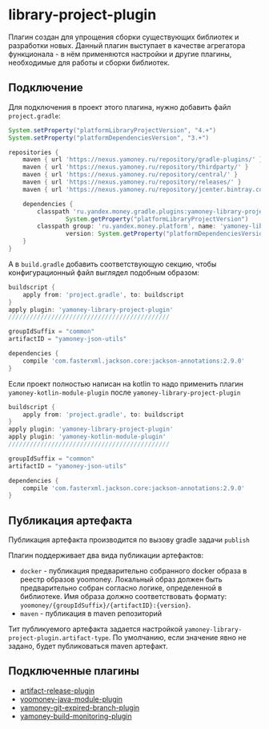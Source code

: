# library-project-plugin
Плагин создан для упрощения сборки существующих библиотек и разработки новых.
Данный плагин выступает в качестве агрегатора функционала - в нём применяются настройки и другие плагины, 
необходимые для работы и сборки библиотек.

## Подключение
Для подключения в проект этого плагина, нужно добавить файл ```project.gradle```:
```groovy
System.setProperty("platformLibraryProjectVersion", "4.+")
System.setProperty("platformDependenciesVersion", "3.+")

repositories {
    maven { url 'https://nexus.yamoney.ru/repository/gradle-plugins/' }
    maven { url 'https://nexus.yamoney.ru/repository/thirdparty/' }
    maven { url 'https://nexus.yamoney.ru/repository/central/' }
    maven { url 'https://nexus.yamoney.ru/repository/releases/' }
    maven { url 'https://nexus.yamoney.ru/repository/jcenter.bintray.com/' }

    dependencies {
        classpath 'ru.yandex.money.gradle.plugins:yamoney-library-project-plugin:' + 
                System.getProperty("platformLibraryProjectVersion")
        classpath group: 'ru.yandex.money.platform', name: 'yamoney-libraries-dependencies', 
                version: System.getProperty("platformDependenciesVersion"), ext: 'zip'
    }
}
```
А в `build.gradle` добавить соответствующую секцию, чтобы конфигурационный файл выглядел подобным образом:
```groovy
buildscript {
    apply from: 'project.gradle', to: buildscript
}
apply plugin: 'yamoney-library-project-plugin'
/////////////////////////////////////////////

groupIdSuffix = "common"
artifactID = "yamoney-json-utils"

dependencies {
    compile 'com.fasterxml.jackson.core:jackson-annotations:2.9.0'
}
```

Если проект полностью написан на kotlin то надо применить плагин `yamoney-kotlin-module-plugin` после `yamoney-library-project-plugin`
```groovy
buildscript {
    apply from: 'project.gradle', to: buildscript
}
apply plugin: 'yamoney-library-project-plugin'
apply plugin: 'yamoney-kotlin-module-plugin'
/////////////////////////////////////////////

groupIdSuffix = "common"
artifactID = "yamoney-json-utils"

dependencies {
    compile 'com.fasterxml.jackson.core:jackson-annotations:2.9.0'
}
```

## Публикация артефакта
Публикация артефакта производится по вызову gradle задачи `publish`

Плагин поддерживает два вида публикации артефактов:
- `docker` - публикация предварительно собранного docker образа в реестр образов yoomoney. 
  Локальный образ должен быть предварительно собран согласно логике, определенной в библиотеке.
  Имя образа должно соответствовать формату: `yoomoney/{groupIdSuffix}/{artifactID}:{version}`.
- `maven` - публикация в maven репозиторий

Тит публикуемого артефакта задается настройкой `yamoney-library-project-plugin.artifact-type`.
По умолчанию, если значение явно не задано, будет публиковаться maven артефакт.

## Подключенные плагины
* [artifact-release-plugin](https://github.com/yoomoney-gradle-plugins/artifact-release-plugin/blob/master/README.md)
* [yoomoney-java-module-plugin](https://bitbucket.yamoney.ru/projects/BACKEND-GRADLE-PLUGINS/repos/module-project-plugin/browse/README.md)
* [yamoney-git-expired-branch-plugin](https://bitbucket.yamoney.ru/projects/BACKEND-GRADLE-PLUGINS/repos/git-expired-branch-plugin/browse/README.md)
* [yamoney-build-monitoring-plugin](https://bitbucket.yamoney.ru/projects/BACKEND-GRADLE-PLUGINS/repos/build-monitoring-plugin/browse/README.md)
